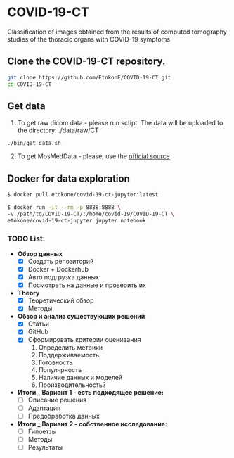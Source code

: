 # COVID-19-CT
Classification of images obtained from the results of computed tomography studies of the  thoracic organs with COVID-19 symptoms

## Clone the COVID-19-CT repository.

```bash
git clone https://github.com/EtokonE/COVID-19-CT.git
cd COVID-19-CT
```

## Get data
1. To get raw dicom data - please run sctipt. The data will be uploaded to the directory: ./data/raw/CT
```
./bin/get_data.sh
```
2. To get MosMedData - please, use the [official source](https://mosmed.ai/datasets/covid19_1110/)

## Docker for data exploration
```bash
$ docker pull etokone/covid-19-ct-jupyter:latest

$ docker run -it --rm -p 8888:8888 \ 
-v /path/to/COVID-19-CT/:/home/covid-19/COVID-19-CT \
etokone/covid-19-ct-jupyter jupyter notebook
```

### TODO List:

- **Обзор данных**
    - [x]  Создать репозиторий
    - [x]  Docker + Dockerhub
    - [x]  Авто подгрузка данных
    - [x]  Посмотреть на данные и проверить их
- **Theory**
    - [x]  Теоретический обзор
    - [x]  Методы
- **Обзор и анализ существующих решений**
    - [x]  Статьи
    - [x]  GitHub
    - [x]  Сформировать критерии оценивания
        1. Определить метрики
        2. Поддерживаемость
        3. Готовность
        4. Популярность
        5. Наличие данных и моделей
        6. Производительность?
- **Итоги _ Вариант 1 - есть подходящее решение:**
    - [ ]  Описание решения
    - [ ]  Адаптация
    - [ ]  Предобработка данных
- **Итоги _ Вариант 2 - собственное исследование:**
    - [ ]  Гипоетзы
    - [ ]  Методы
    - [ ]  Результаты
